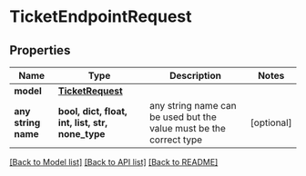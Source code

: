 # TicketEndpointRequest

## Properties

| Name                | Type                                             | Description                                                        | Notes      |
| ------------------- | ------------------------------------------------ | ------------------------------------------------------------------ | ---------- |
| **model**           | [**TicketRequest**](TicketRequest.md)            |                                                                    |
| **any string name** | **bool, dict, float, int, list, str, none_type** | any string name can be used but the value must be the correct type | [optional] |

[[Back to Model list]](../README.md#documentation-for-models) [[Back to API list]](../README.md#documentation-for-api-endpoints) [[Back to README]](../README.md)
